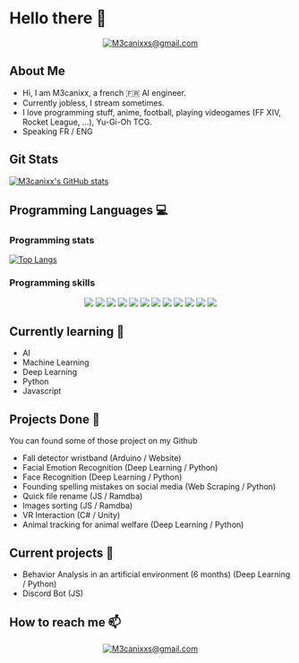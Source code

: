 # Hello there 👋

<!-- Docs for Readme APi display -->
<!-- 
https://github.com/anuraghazra/github-readme-stats
https://dev.to/envoy_/150-badges-for-github-pnk
-->


<p align="center">
    <a href="mailto:M3canixxs@gmail.com"><img src="https://img.shields.io/badge/Gmail-D14836?style=for-the-badge&logo=gmail&logoColor=white" alt="M3canixxs@gmail.com""></a>   
</p>

## About Me 

- Hi, I am M3canixx, a french 🇫🇷 AI engineer.  
- Currently jobless, I stream sometimes.
- I love programming stuff, anime, football, playing videogames (FF XIV, Rocket League, ...), Yu-Gi-Oh TCG.
- Speaking FR / ENG

## Git Stats

[![M3canixx's GitHub stats](https://github-readme-stats.vercel.app/api?username=M3canixx&show_icons=true&count_private=true&theme=tokyonight)](https://github.com/M3canixx)
<!--<img align="center" src="https://github-readme-stats.vercel.app/api?username=Im-Rises&show_icons=true&count_private=true&theme=tokyonight">-->

## Programming Languages 💻

### Programming stats

[![Top Langs](https://github-readme-stats.vercel.app/api/top-langs/?username=M3canixx&layout=compact)](https://github.com/anuraghazra/github-readme-stats)

### Programming skills

<p align="center">
<img src="https://img.shields.io/badge/C-00599C?style=for-the-badge&logo=c&logoColor=white">
<img src="https://img.shields.io/badge/C%2B%2B-00599C?style=for-the-badge&logo=c%2B%2B&logoColor=white">
<img src="https://img.shields.io/badge/C%23-239120?style=for-the-badge&logo=c-sharp&logoColor=white">
<img src="https://img.shields.io/badge/Python-3776AB?style=for-the-badge&logo=python&logoColor=white">
<img src="https://img.shields.io/badge/Java-ED8B00?style=for-the-badge&logo=java&logoColor=white">
<img src="https://img.shields.io/badge/HTML5-E34F26?style=for-the-badge&logo=html5&logoColor=white">
<img src="https://img.shields.io/badge/CSS3-1572B6?style=for-the-badge&logo=css3&logoColor=white">
<img src="https://img.shields.io/badge/PHP-777BB4?style=for-the-badge&logo=php&logoColor=white">
<img src="https://img.shields.io/badge/JavaScript-323330?style=for-the-badge&logo=javascript&logoColor=F7DF1E">
<img src="https://img.shields.io/badge/Node.js-43853D?style=for-the-badge&logo=node.js&logoColor=white">
<img src="https://img.shields.io/badge/Unity-100000?style=for-the-badge&logo=unity&logoColor=white">
<img src="https://img.shields.io/badge/Clojure-5881D8?style=for-the-badge&logo=clojure&logoColor=white">
</p>

## Currently learning 🌱

- AI
- Machine Learning
- Deep Learning
- Python
- Javascript

## Projects Done 🔭

You can found some of those project on my Github
      
- Fall detector wristband (Arduino / Website)
- Facial Emotion Recognition (Deep Learning / Python)
- Face Recognition (Deep Learning / Python)
- Founding spelling mistakes on social media (Web Scraping / Python)
- Quick file rename (JS / Ramdba)
- Images sorting (JS / Ramdba)
- VR Interaction (C# / Unity)
- Animal tracking for animal welfare (Deep Learning / Python)

## Current projects 🔭

- Behavior Analysis in an artificial environment (6 months) (Deep Learning / Python)
- Discord Bot (JS)

## How to reach me 📫

<p align="center">
    <a href="mailto:M3canixxs@gmail.com"><img src="https://img.shields.io/badge/Gmail-D14836?style=for-the-badge&logo=gmail&logoColor=white" alt="M3canixxs@gmail.com""></a>   
</p>
